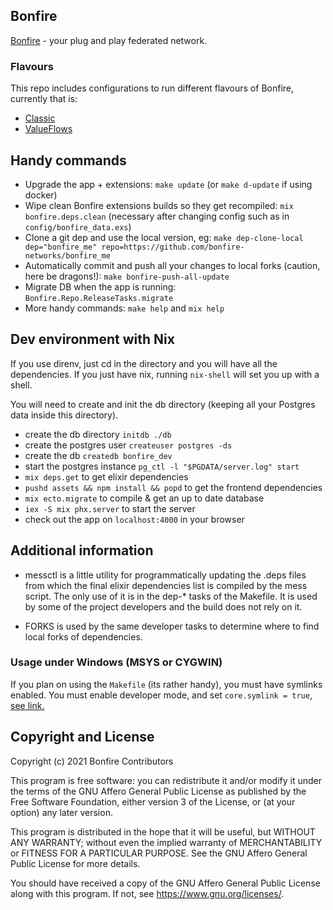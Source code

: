 ## Bonfire 
[Bonfire](https://bonfirenetworks.org/) - your plug and play federated network. 

### Flavours
This repo includes configurations to run different flavours of Bonfire, currently that is:
* [Classic](flavours/classic) 
* [ValueFlows](flavours/valueflows) 


## Handy commands

* Upgrade the app + extensions: `make update`  (or `make d-update` if using docker)
* Wipe clean Bonfire extensions builds so they get recompiled: `mix bonfire.deps.clean` (necessary after changing config such as in `config/bonfire_data.exs`)
* Clone a git dep and use the local version, eg: `make dep-clone-local dep="bonfire_me" repo=https://github.com/bonfire-networks/bonfire_me` 
* Automatically commit and push all your changes to local forks (caution, here be dragons!): `make bonfire-push-all-update` 
* Migrate DB when the app is running: `Bonfire.Repo.ReleaseTasks.migrate`
* More handy commands: `make help` and `mix help`

## Dev environment with Nix

If you use direnv, just cd in the directory and you will have all the dependencies. 
If you just have nix, running `nix-shell` will set you up with a shell.

You will need to create and init the db directory (keeping all your Postgres data inside this directory).
- create the db directory `initdb ./db`
- create the postgres user `createuser postgres -ds`
- create the db `createdb bonfire_dev`
- start the postgres instance `pg_ctl -l "$PGDATA/server.log" start`
- `mix deps.get` to get elixir dependencies
- `pushd assets && npm install && popd` to get the frontend dependencies
- `mix ecto.migrate` to compile & get an up to date database
- `iex -S mix phx.server` to start the server
- check out the app on `localhost:4000` in your browser

## Additional information

- messctl is a little utility for programmatically updating the .deps files from which the final elixir dependencies list is compiled by the mess script. The only use of it is in the dep-* tasks of the Makefile. It is used by some of the project developers and the build does not rely on it.

- FORKS is used by the same developer tasks to determine where to find local forks of dependencies.

### Usage under Windows (MSYS or CYGWIN)

If you plan on using the `Makefile` (its rather handy), you must have symlinks enabled. 
You must enable developer mode, and set `core.symlink = true`, [see link.](https://stackoverflow.com/a/59761201)

## Copyright and License

Copyright (c) 2021 Bonfire Contributors

This program is free software: you can redistribute it and/or modify
it under the terms of the GNU Affero General Public License as
published by the Free Software Foundation, either version 3 of the
License, or (at your option) any later version.

This program is distributed in the hope that it will be useful, but
WITHOUT ANY WARRANTY; without even the implied warranty of
MERCHANTABILITY or FITNESS FOR A PARTICULAR PURPOSE.  See the GNU
Affero General Public License for more details.

You should have received a copy of the GNU Affero General Public
License along with this program.  If not, see <https://www.gnu.org/licenses/>.
